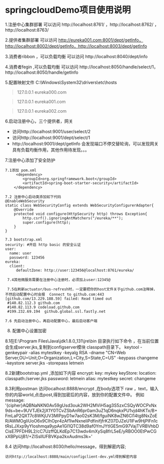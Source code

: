 # springcloudDemo项目使用说明

1.注册中心集群部署 可以访问 http://localhost:8761/  ，http://localhost:8762/  ，http://localhost:8763/  

2.提供者集群部署  可以访问 http://eureka001.com:8001/dept/getInfo，http://localhost:8002/dept/getInfo，http://localhost:8003/dept/getInfo

3.消费者ribbon ，可以负载均衡 可以访问 http://localhost:8040/dept/info

4.消费者fegin ,可以负载均衡 可以访问  http://localhost:8050/handle/select/1，http://localhost:8050/handle/getInfo

5.配置映射文件  C:\Windows\System32\drivers\etc\hosts
>127.0.0.1	eureka000.com

>127.0.0.1	eureka001.com

>127.0.0.1	eureka002.com
>

6.启动注册中心，三个提供者，网关
* 访问http://localhost:9001/user/select/2 
* 访问http://localhost:9001/dept/select/1 
* http://localhost:9001/dept/getInfo  会发现端口不停交替轮询，可以发现网关具有负载均衡作用，其他作用待发现。。。

7.注册中心添加了安全防护

    7.1添加 pom.xml
         <dependency>
            <groupId>org.springframework.boot</groupId>
            <artifactId>spring-boot-starter-security</artifactId>
        </dependency>
        
    7.2 注册中心启动类添加如下代码
    @EnableWebSecurity
    static class WebSecurityConfig extends WebSecurityConfigurerAdapter{
        @Override
        protected void configure(HttpSecurity http) throws Exception{
            http.csrf().ignoringAntMatchers("/eureka/**");
            super.configure(http);
        }
    }
    
    7.3 bootstrap.xml
    security: #开启 http basic 的安全认证
    user:
      name: user
      password: 123456
    eureka:
      client:
         defaultZone: http://user:123456@localhost:8761/eureka/
         
     7.4其他微服务需要在注册中心注册时，必须加上user:12345@
     
     7.5在刷新actuator/bus-refresh时，一定要把你的host文件关于github.com注释掉，不然启动配置中心时会报  Connect to github.com:443 [github.com/13.229.188.59] failed: Read timed out
     #140.82.112.3 github.com
     #140.82.113.9 codeload.github.com
     #199.232.69.194  github.global.ssl.fastly.net
     
    7.6 先启动注册中心，再启动配置中心，最后启动客户端
   8. 配置中心设置加密
   
   8.1在E:\Program Files\Java\jdk1.8.0_131\jre\bin 目录执行如下命令 ，在当前位置会生成server.jks,复制到configserver模块 classpath目录下。
   keytool -genkeypair -alias mytestkey -keyalg RSA -dname "CN=Web Server,OU=Unit,O=Organization,L=City,S=State,C=US" -keypass changeme -keystore server.jks -storepass letmein
   
   8.2新建bootstrap.yml ,添加如下内容
   encrypt:
  key: mykey
  keyStore:
    location: classpath:/server.jks
    password: letmein
    alias: mytestkey
    secret: changeme
    
8.3利用postman 访问localhost:8888/encrypt ,在body选项下 raw ，text，输入你的内容world,点击post,得到加密后的内容，放到你的配置文件中。
例如
message: '{cipher}AQBNaNKN0Av59gUsd3ouk2WH2MViH5ag3S5zxCSQyWOCPxNx9ds+be+9UVTJEk2jX1Y0TCvZSbAnR6pr0am3uZ1qD6nqkxPU1vjd4hKTx/B+FmLaP2QXT7c8WKjUV3MlPpyD1w7ao02sK3M/fguiNK8wZN6Cl14tg8NxZoER/AWMOgIiUoO6x9CIhOpr4zAf1lwNxneliPdfinifjfrKZ07DJZeU1lFw9HjPlFn1ctRsLJXxp9yYIoshmqa9ypAe1Gl1QTC38d9af0YmJYtIGE5mG97VajTVRBVhbDCisE7PFDH9L2/cC7UzffQLKdEp7C13wdv4mXySq8frL5eE/yRBOO0EtPwCGxXBPpUjB1/+ZISsllUFBVKpa2kxAudms3k='

8.4 访问http://localhost:8030/hello/message，得到解密内容;

    访问http://localhost:8888/main/configclient-dev.yml得到解密内容
